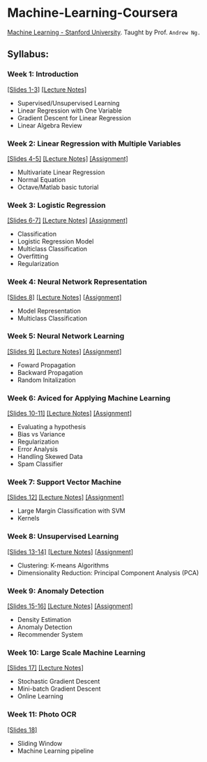 # Machine-Learning-Coursera

[Machine Learning - Stanford University](https://www.coursera.org/learn/machine-learning). Taught by Prof. `Andrew Ng.`

## Syllabus:
### Week 1: Introduction
[[Slides 1-3]](https://github.com/quanghuy0497/Machine-Learning-Coursera/tree/main/Slides) 
[[Lecture Notes]](https://github.com/quanghuy0497/Machine-Learning-Coursera/blob/main/Lecture%20Notes/Lecture%20Note%2001.pdf)
- Supervised/Unsupervised Learning
- Linear Regression with One Variable
- Gradient Descent for Linear Regression
- Linear Algebra Review
### Week 2: Linear Regression with Multiple Variables
[[Slides 4-5]](https://github.com/quanghuy0497/Machine-Learning-Coursera/tree/main/Slides) 
[[Lecture Notes]](https://github.com/quanghuy0497/Machine-Learning-Coursera/blob/main/Lecture%20Notes/Lecture%20Note%2002.pdf)
[[Assignment]](https://github.com/quanghuy0497/Machine-Learning-Coursera/tree/main/machine-learning-ex1)
- Multivariate Linear Regression
- Normal Equation
- Octave/Matlab basic tutorial
### Week 3: Logistic Regression
[[Slides 6-7]](https://github.com/quanghuy0497/Machine-Learning-Coursera/tree/main/Slides) 
[[Lecture Notes]](https://github.com/quanghuy0497/Machine-Learning-Coursera/blob/main/Lecture%20Notes/Lecture%20Note%2003.pdf)
[[Assignment]](https://github.com/quanghuy0497/Machine-Learning-Coursera/tree/main/machine-learning-ex2)
- Classification
- Logistic Regression Model
- Multiclass Classification
- Overfitting
- Regularization
### Week 4: Neural Network Representation
[[Slides 8]](https://github.com/quanghuy0497/Machine-Learning-Coursera/blob/main/Slides/Lecture08%20-%20Neural%20Networks%20Representation.pdf) 
[[Lecture Notes]](https://github.com/quanghuy0497/Machine-Learning-Coursera/blob/main/Lecture%20Notes/Lecture%20Note%2004.pdf)
[[Assignment]](https://github.com/quanghuy0497/Machine-Learning-Coursera/tree/main/machine-learning-ex3)
- Model Representation
- Multiclass Classification
### Week 5: Neural Network Learning
[[Slides 9]](https://github.com/quanghuy0497/Machine-Learning-Coursera/blob/main/Slides/Lecture09%20-%20Neural%20Networks%20Learning.pdf) 
[[Lecture Notes]](https://github.com/quanghuy0497/Machine-Learning-Coursera/blob/main/Lecture%20Notes/Lecture%20Note%2005.pdf)
[[Assignment]](https://github.com/quanghuy0497/Machine-Learning-Coursera/tree/main/machine-learning-ex4)
- Foward Propagation
- Backward Propagation
- Random Initalization
### Week 6: Aviced for Applying Machine Learning
[[Slides 10-11]](https://github.com/quanghuy0497/Machine-Learning-Coursera/tree/main/Slides) 
[[Lecture Notes]](https://github.com/quanghuy0497/Machine-Learning-Coursera/blob/main/Lecture%20Notes/Lecture%20Note%2006.pdf)
[[Assignment]](https://github.com/quanghuy0497/Machine-Learning-Coursera/tree/main/machine-learning-ex5)
- Evaluating a hypothesis
- Bias vs Variance
- Regularization
- Error Analysis
- Handling Skewed Data
- Spam Classifier
### Week 7: Support Vector Machine
[[Slides 12]](https://github.com/quanghuy0497/Machine-Learning-Coursera/blob/main/Slides/Lecture12%20-%20SVM.pdf) 
[[Lecture Notes]](https://github.com/quanghuy0497/Machine-Learning-Coursera/blob/main/Lecture%20Notes/Lecture%20Note%2007.pdf)
[[Assignment]](https://github.com/quanghuy0497/Machine-Learning-Coursera/tree/main/machine-learning-ex6)
- Large Margin Classification with SVM
- Kernels
### Week 8: Unsupervised Learning
[[Slides 13-14]](https://github.com/quanghuy0497/Machine-Learning-Coursera/tree/main/Slides)
[[Lecture Notes]](https://github.com/quanghuy0497/Machine-Learning-Coursera/blob/main/Lecture%20Notes/Lecture%20Note%2008.pdf)
[[Assignment]](https://github.com/quanghuy0497/Machine-Learning-Coursera/tree/main/machine-learning-ex7)
- Clustering: K-means Algorithms
- Dimensionality Reduction: Principal Component Analysis (PCA)
### Week 9: Anomaly Detection
[[Slides 15-16]](https://github.com/quanghuy0497/Machine-Learning-Coursera/tree/main/Slides)
[[Lecture Notes]](https://github.com/quanghuy0497/Machine-Learning-Coursera/blob/main/Lecture%20Notes/Lecture%20Note%2009.pdf)
[[Assignment]](https://github.com/quanghuy0497/Machine-Learning-Coursera/tree/main/machine-learning-ex8)
- Density Estimation
- Anomaly Detection
- Recommender System
### Week 10: Large Scale Machine Learning
[[Slides 17]](https://github.com/quanghuy0497/Machine-Learning-Coursera/blob/main/Slides/Lecture17%20-%20Large%20scale%20machine%20learning.pdf)
[[Lecture Notes]](https://github.com/quanghuy0497/Machine-Learning-Coursera/blob/main/Lecture%20Notes/Lecture%20Note%2010.pdf)
- Stochastic Gradient Descent
- Mini-batch Gradient Descent
- Online Learning
### Week 11: Photo OCR
[[Slides 18]](https://github.com/quanghuy0497/Machine-Learning-Coursera/blob/main/Slides/Lecture18%20-%20Photo%20OCR.pdff)
- Sliding Window
- Machine Learning pipeline
